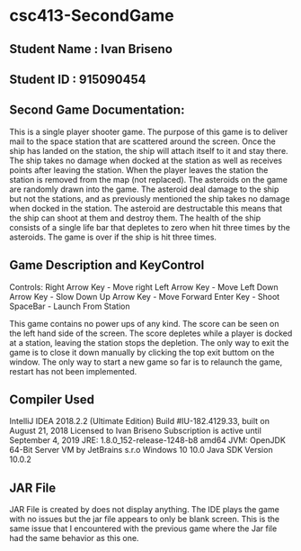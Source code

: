 # csc413-SecondGame

## Student Name : Ivan Briseno
## Student ID : 915090454

Second Game Documentation:
--------------------------------------------------------------
This is a single player shooter game. The purpose of this game is to deliver mail to the space station that are
scattered around the screen. Once the ship has landed on the station, the ship will attach itself to it and stay there.
The ship takes no damage when docked at the station as well as receives points after leaving the station. When the player 
leaves the station the station is removed from the map (not replaced). The asteroids on the game are randomly drawn into 
the game. The asteroid deal damage to the ship but not the stations, and as previously mentioned the ship takes no damage
when docked in the station. The asteroid are destructable this means that the ship can shoot at them and destroy them.
The health of the ship consists of a single life bar that depletes to zero when hit three times by the asteroids. The 
game is over if the ship is hit three times.

Game Description and KeyControl
--------------------------------------------------------------
Controls:
Right Arrow Key - Move right
Left Arrow Key  - Move Left
Down Arrow Key  - Slow Down
Up Arrow Key    - Move Forward
Enter Key       - Shoot
SpaceBar        - Launch From Station

This game contains no power ups of any kind. The score can be seen on the left hand side of the screen. The score depletes
while a player is docked at a station, leaving the station stops the depletion.
The only way to exit the game is to close it down manually by clicking the top exit buttom on the window. 
The only way to start a new game so far is to relaunch the game, restart has not been implemented.

Compiler Used
---------------------------------------------------------------
IntelliJ IDEA 2018.2.2 (Ultimate Edition)
Build #IU-182.4129.33, built on August 21, 2018
Licensed to Ivan Briseno
Subscription is active until September 4, 2019
JRE: 1.8.0_152-release-1248-b8 amd64
JVM: OpenJDK 64-Bit Server VM by JetBrains s.r.o
Windows 10 10.0
Java SDK Version 10.0.2

JAR File
----------------------------------------------------------------
JAR File is created by does not display anything. The IDE plays the game with no issues but the jar file appears
to only be blank screen. This is the same issue that I encountered with the previous game where the Jar file
had the same behavior as this one. 
